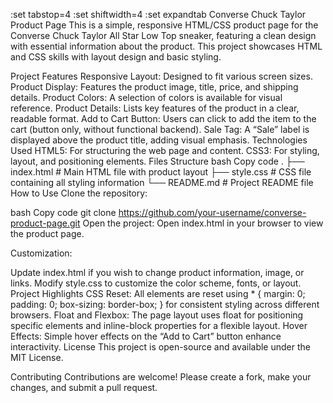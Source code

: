 :set tabstop=4
:set shiftwidth=4
:set expandtab
Converse Chuck Taylor Product Page
This is a simple, responsive HTML/CSS product page for the Converse Chuck Taylor All Star Low Top sneaker, featuring a clean design with essential information about the product. This project showcases HTML and CSS skills with layout design and basic styling.

Project Features
Responsive Layout: Designed to fit various screen sizes.
Product Display: Features the product image, title, price, and shipping details.
Product Colors: A selection of colors is available for visual reference.
Product Details: Lists key features of the product in a clear, readable format.
Add to Cart Button: Users can click to add the item to the cart (button only, without functional backend).
Sale Tag: A “Sale” label is displayed above the product title, adding visual emphasis.
Technologies Used
HTML5: For structuring the web page and content.
CSS3: For styling, layout, and positioning elements.
Files Structure
bash
Copy code
.
├── index.html           # Main HTML file with product layout
├── style.css            # CSS file containing all styling information
└── README.md            # Project README file
How to Use
Clone the repository:

bash
Copy code
git clone https://github.com/your-username/converse-product-page.git
Open the project: Open index.html in your browser to view the product page.

Customization:

Update index.html if you wish to change product information, image, or links.
Modify style.css to customize the color scheme, fonts, or layout.
Project Highlights
CSS Reset: All elements are reset using * { margin: 0; padding: 0; box-sizing: border-box; } for consistent styling across different browsers.
Float and Flexbox: The page layout uses float for positioning specific elements and inline-block properties for a flexible layout.
Hover Effects: Simple hover effects on the “Add to Cart” button enhance interactivity.
License
This project is open-source and available under the MIT License.

Contributing
Contributions are welcome! Please create a fork, make your changes, and submit a pull request.


